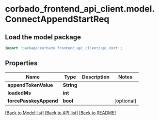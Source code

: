 # corbado_frontend_api_client.model.ConnectAppendStartReq

## Load the model package
```dart
import 'package:corbado_frontend_api_client/api.dart';
```

## Properties
Name | Type | Description | Notes
------------ | ------------- | ------------- | -------------
**appendTokenValue** | **String** |  | 
**loadedMs** | **int** |  | 
**forcePasskeyAppend** | **bool** |  | [optional] 

[[Back to Model list]](../README.md#documentation-for-models) [[Back to API list]](../README.md#documentation-for-api-endpoints) [[Back to README]](../README.md)


